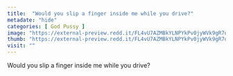 ```yaml
---
title:  "Would you slip a finger inside me while you drive?"
metadate: "hide"
categories: [ God Pussy ]
image: "https://external-preview.redd.it/FL4vU7AZMBkYLNPYkPv0jyWVk9gR7qC-UrCXjBVeDZg.jpg?auto=webp&s=32c907a3445d94e96529fb67b8ee30d840ada8bb"
thumb: "https://external-preview.redd.it/FL4vU7AZMBkYLNPYkPv0jyWVk9gR7qC-UrCXjBVeDZg.jpg?width=1080&crop=smart&auto=webp&s=c8ca7050dcc36dc6e177e6b659d1d2b3a9eab3e4"
visit: ""
---
```

Would you slip a finger inside me while you drive?
